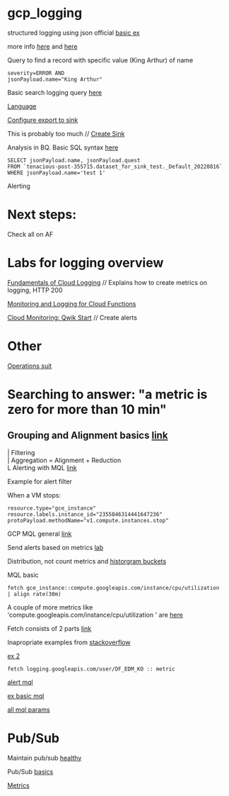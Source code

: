 # gcp_logging

structured logging using json official [basic ex](https://cloud.google.com/logging/docs/samples/logging-write-log-entry)  

more info [here](https://medium.com/google-cloud/structured-logging-in-google-cloud-61ee08898888) and [here](https://medium.com/google-cloud/python-and-stackdriver-logging-2ade460c90e3)

Query to find a record with specific value (King Arthur) of name
```
severity=ERROR AND 
jsonPayload.name="King Arthur"
```

Basic search logging query [here](https://cloud.google.com/logging/docs/view/query-library)

[Language](https://cloud.google.com/logging/docs/view/logging-query-language)

[Configure export to sink](https://cloud.google.com/logging/docs/export/configure_export_v2)

This is probably too much // [Create Sink](https://cloud.google.com/logging/docs/samples/logging-create-sink)

Analysis in BQ. Basic SQL syntax [here](https://www.w3schools.com/sql/sql_where.asp)
```
SELECT jsonPayload.name, jsonPayload.quest
FROM `tenacious-post-355715.dataset_for_sink_test._Default_20220816`
WHERE jsonPayload.name='test 1'
```

Alerting

# Next steps: 

Check all on AF

# Labs for logging overview
[Fundamentals of Cloud Logging](https://partner.cloudskillsboost.google/focuses/42342?catalog_rank=%7B%22rank%22%3A2%2C%22num_filters%22%3A1%2C%22has_search%22%3Atrue%7D&parent=catalog&search_id=17688932) // Explains how to create metrics on logging, HTTP 200 

[Monitoring and Logging for Cloud Functions](https://partner.cloudskillsboost.google/focuses/11617?catalog_rank=%7B%22rank%22%3A11%2C%22num_filters%22%3A1%2C%22has_search%22%3Atrue%7D&parent=catalog&search_id=17688941)

[Cloud Monitoring: Qwik Start](https://partner.cloudskillsboost.google/focuses/11545?catalog_rank=%7B%22rank%22%3A20%2C%22num_filters%22%3A1%2C%22has_search%22%3Atrue%7D&parent=catalog&search_id=17688941) // Create alerts

# Other
[Operations suit](https://medium.com/google-cloud/measuring-reliability-in-gcp-step-by-step-slo-creation-guide-using-cloud-operation-sandbox-99043bd0e70f)

# Searching to answer: "a metric is zero for more than 10 min"

## Grouping and Alignment basics [link](https://cloud.google.com/monitoring/api/v3/aggregation)

| Filtering  
| Aggregation = Alignment + Reduction  
L
Alerting with MQL [link](https://cloud.google.com/monitoring/mql/alerts)

Example for alert filter

When a VM stops:  
```
resource.type="gce_instance"
resource.labels.instance_id="2355846314441647236"
protoPayload.methodName="v1.compute.instances.stop"
```

GCP MQL general [link](https://cloud.google.com/monitoring/mql)

Send alerts based on metrics [lab](https://partner.cloudskillsboost.google/focuses/11615?catalog_rank=%7B%22rank%22%3A1%2C%22num_filters%22%3A1%2C%22has_search%22%3Atrue%7D&parent=catalog&search_id=17860031)

Distribution, not count metrics and [historgram buckets](https://cloud.google.com/logging/docs/logs-based-metrics/distribution-metrics)

MQL basic  
```
fetch gce_instance::compute.googleapis.com/instance/cpu/utilization
| align rate(30m)
```

A couple of more metrics like 'compute.googleapis.com/instance/cpu/utilization
' are [here](https://www.dynatrace.com/support/help/how-to-use-dynatrace/infrastructure-monitoring/cloud-platform-monitoring/google-cloud-platform-monitoring/gcp-supported-service-metrics-new/compute-engine-monitoring)

Fetch consists of 2 parts [link](https://cloud.google.com/monitoring/mql/reference#absent_for-tabop)

Inapropriate examples from [stackoverflow](https://stackoverflow.com/questions/68893326/gcp-mql-query-getting-metrics-minute)

[ex 2](https://stackoverflow.com/questions/70320783/gcp-alert-policy-mql-query)

```
fetch logging.googleapis.com/user/DF_EDM_KO :: metric
```

[alert mql](https://cloud.google.com/monitoring/mql/alerts)

[ex basic mql](https://cloud.google.com/monitoring/mql/examples#ql-alignment-for-queries)

[all mql params](https://cloud.google.com/monitoring/mql/reference#time-series-alignment-group)

# Pub/Sub

Maintain pub/sub [healthy](https://cloud.google.com/pubsub/docs/monitoring)

Pub/Sub [basics](https://cloud.google.com/pubsub/docs/overview#:~:text=An%20application%20with%20a%20subscription,Push%20and%20pull.)

[Metrics](https://cloud.google.com/monitoring/api/metrics_gcp#gcp-pubsub)
